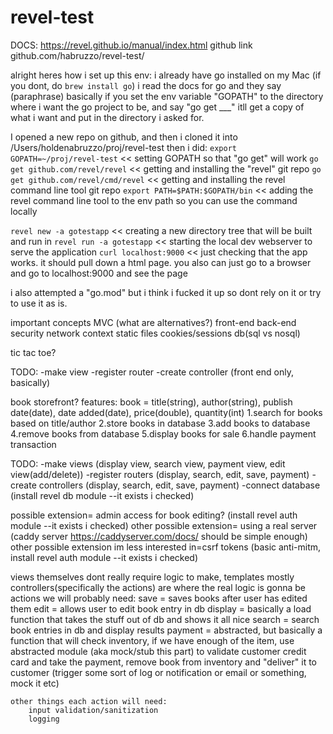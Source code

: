 # revel-test


DOCS: https://revel.github.io/manual/index.html
github link github.com/habruzzo/revel-test/

alright heres how i set up this env:
i already have go installed on my Mac (if you dont, do `brew install go`)
i read the docs for go and they say (paraphrase) basically if you set the env variable "GOPATH" to the directory where i want the go project to be, and say "go get ___" itll get a copy of what i want and put in the directory i asked for.

I opened a new repo on github, and then i cloned it into /Users/holdenabruzzo/proj/revel-test
then i did:
`export GOPATH=~/proj/revel-test` << setting GOPATH so that "go get" will work
`go get github.com/revel/revel` << getting and installing the "revel" git repo
`go get github.com/revel/cmd/revel` << getting and installing the revel command line tool git repo
`export PATH=$PATH:$GOPATH/bin` << adding the revel command line tool to the env path so you can use the command locally

`revel new -a gotestapp` << creating a new directory tree that will be built and run in
`revel run -a gotestapp` << starting the local dev webserver to serve the application
`curl localhost:9000` << just checking that the app works. it should pull down a html page. you also can just go to a browser and go to localhost:9000 and see the page

i also attempted a "go.mod" but i think i fucked it up so dont rely on it or try to use it as is.

important concepts
MVC (what are alternatives?)
front-end
back-end
security
network
context
static files
cookies/sessions
db(sql vs nosql)

tic tac toe?

TODO:
-make view
-register router
-create controller
(front end only, basically)

book storefront?
features:
book = title(string), author(string), publish date(date), date added(date), price(double), quantity(int)
1.search for books based on title/author
2.store books in database
3.add books to database
4.remove books from database
5.display books for sale
6.handle payment transaction

TODO:
-make views (display view, search view, payment view, edit view(add/delete))
-register routers (display, search, edit, save, payment)
-create controllers (display, search, edit, save, payment)
-connect database (install revel db module --it exists i checked)

possible extension= admin access for book editing? (install revel auth module --it exists i checked)
other possible extension= using a real server (caddy server https://caddyserver.com/docs/ should be simple enough)
other possible extension im less interested in=csrf tokens (basic anti-mitm, install revel auth module --it exists i checked)

views themselves dont really require logic to make, templates mostly
controllers(specifically the actions) are where the real logic is gonna be
    actions we will probably need:
        save = saves books after user has edited them
        edit = allows user to edit book entry in db
        display = basically a load function that takes the stuff out of db and shows it all nice
        search = search book entries in db and display results
        payment = abstracted, but basically a function that will check inventory, if we have enough of the item, use abstracted module (aka mock/stub this part) to validate customer credit card and take the payment, remove book from inventory and "deliver" it to customer (trigger some sort of log or notification or email or something, mock it etc)

    other things each action will need:
        input validation/sanitization
        logging


